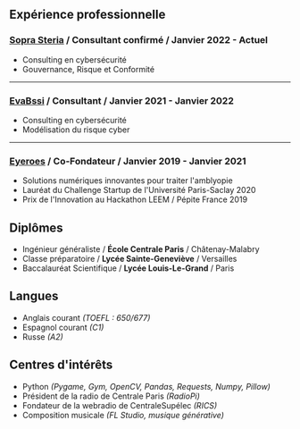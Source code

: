 ## Expérience professionnelle

### [Sopra Steria](https://www.soprasteria.fr/) / Consultant confirmé / Janvier 2022 - Actuel

- Consulting en cybersécurité 
- Gouvernance, Risque et Conformité

---

### [EvaBssi](https://evabssi.com) / Consultant / Janvier 2021 - Janvier 2022

- Consulting en cybersécurité 
- Modélisation du risque cyber

---

### [Eyeroes](http://eyeroes.com) / Co-Fondateur / Janvier 2019 - Janvier 2021

- Solutions numériques innovantes pour traiter l'amblyopie 
- Lauréat du Challenge Startup de l'Université Paris-Saclay 2020
- Prix de l'Innovation au Hackathon LEEM / Pépite France 2019

## Diplômes

- Ingénieur généraliste / **École Centrale Paris** / Châtenay-Malabry
- Classe préparatoire / **Lycée Sainte-Geneviève** / Versailles 
- Baccalauréat Scientifique / **Lycée Louis-Le-Grand** / Paris

## Langues

- Anglais courant *(TOEFL : 650/677)*
- Espagnol courant *(C1)*
- Russe *(A2)*

## Centres d'intérêts

- Python *(Pygame, Gym, OpenCV, Pandas, Requests, Numpy, Pillow)*
- Président de la radio de Centrale Paris *(RadioPi)*
- Fondateur de la webradio de CentraleSupélec *(RICS)*
- Composition musicale *(FL Studio, musique générative)*
